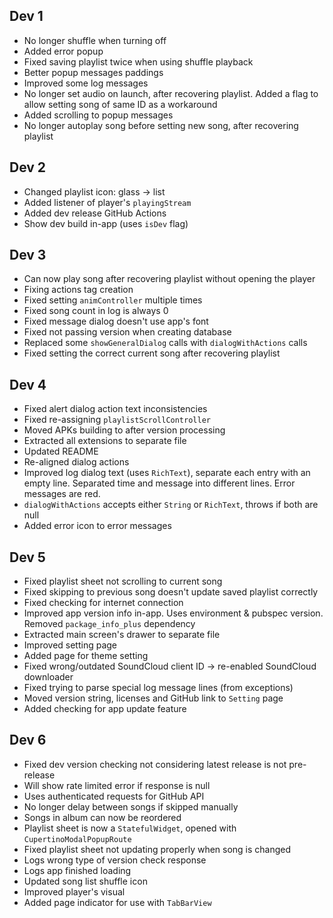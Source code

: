 ## Dev 1

- No longer shuffle when turning off
- Added error popup
- Fixed saving playlist twice when using shuffle playback
- Better popup messages paddings
- Improved some log messages
- No longer set audio on launch, after recovering playlist. Added a flag to allow setting song of same ID as a
  workaround
- Added scrolling to popup messages
- No longer autoplay song before setting new song, after recovering playlist

## Dev 2

- Changed playlist icon: glass -> list
- Added listener of player's `playingStream`
- Added dev release GitHub Actions
- Show dev build in-app (uses `isDev` flag)

## Dev 3

- Can now play song after recovering playlist without opening the player
- Fixing actions tag creation
- Fixed setting `animController` multiple times
- Fixed song count in log is always 0
- Fixed message dialog doesn't use app's font
- Fixed not passing version when creating database
- Replaced some `showGeneralDialog` calls with `dialogWithActions` calls
- Fixed setting the correct current song after recovering playlist

## Dev 4

- Fixed alert dialog action text inconsistencies
- Fixed re-assigning `playlistScrollController`
- Moved APKs building to after version processing
- Extracted all extensions to separate file
- Updated README
- Re-aligned dialog actions
- Improved log dialog text (uses `RichText`), separate each entry with an empty line.
  Separated time and message into different lines. Error messages are red.
- `dialogWithActions` accepts either `String` or `RichText`, throws if both are null
- Added error icon to error messages

## Dev 5

- Fixed playlist sheet not scrolling to current song
- Fixed skipping to previous song doesn't update saved playlist correctly
- Fixed checking for internet connection
- Improved app version info in-app. Uses environment & pubspec version. Removed `package_info_plus` dependency
- Extracted main screen's drawer to separate file
- Improved setting page
- Added page for theme setting
- Fixed wrong/outdated SoundCloud client ID -> re-enabled SoundCloud downloader
- Fixed trying to parse special log message lines (from exceptions)
- Moved version string, licenses and GitHub link to `Setting` page
- Added checking for app update feature

## Dev 6

- Fixed dev version checking not considering latest release is not pre-release
- Will show rate limited error if response is null
- Uses authenticated requests for GitHub API
- No longer delay between songs if skipped manually
- Songs in album can now be reordered
- Playlist sheet is now a `StatefulWidget`, opened with `CupertinoModalPopupRoute`
- Fixed playlist sheet not updating properly when song is changed
- Logs wrong type of version check response
- Logs app finished loading
- Updated song list shuffle icon
- Improved player's visual
- Added page indicator for use with `TabBarView`